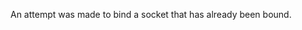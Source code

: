 
An attempt was made to bind a socket that has already been bound.

<a id="ERR_SOCKET_BAD_BUFFER_SIZE"></a>
